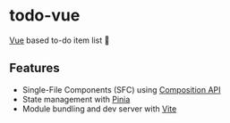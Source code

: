 # todo-vue

[Vue](https://vuejs.org/) based to-do item list :vulcan_salute:

## Features

- Single-File Components (SFC) using [Composition API](https://vuejs.org/api/sfc-script-setup.html)
- State management with [Pinia](https://pinia.vuejs.org/)
- Module bundling and dev server with [Vite](https://vitejs.dev/)
